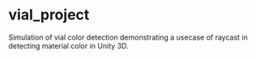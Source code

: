 # vial_project
 Simulation of vial color detection demonstrating a usecase of raycast in detecting material color in Unity 3D.
